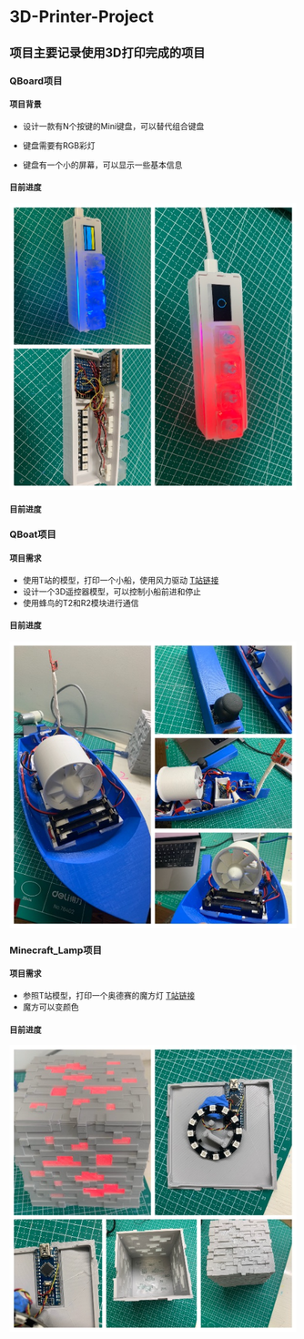 # 3D-Printer-Project
## 项目主要记录使用3D打印完成的项目

### QBoard项目
#### 项目背景
+ 设计一款有N个按键的Mini键盘，可以替代组合键盘

+ 键盘需要有RGB彩灯

+ 键盘有一个小的屏幕，可以显示一些基本信息


#### 目前进度

![image-20220423233330647](images//image-20220423233330647.png)   

#### 目前进度


### QBoat项目
#### 项目需求
+ 使用T站的模型，打印一个小船，使用风力驱动 [T站链接](https://www.thingiverse.com/thing:274054)
+ 设计一个3D遥控器模型，可以控制小船前进和停止
+ 使用蜂鸟的T2和R2模块进行通信

#### 目前进度

![image-20220423233442189](images//image-20220423233442189.png)



### Minecraft_Lamp项目
#### 项目需求
+ 参照T站模型，打印一个奥德赛的魔方灯 [T站链接](https://www.thingiverse.com/thing:4770169)
+ 魔方可以变颜色

#### 目前进度

![image-20220423233132296](images//image-20220423233132296.png)







